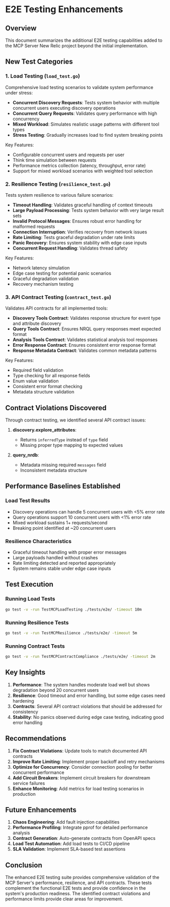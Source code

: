 # E2E Testing Enhancements

## Overview
This document summarizes the additional E2E testing capabilities added to the MCP Server New Relic project beyond the initial implementation.

## New Test Categories

### 1. Load Testing (`load_test.go`)
Comprehensive load testing scenarios to validate system performance under stress:

- **Concurrent Discovery Requests**: Tests system behavior with multiple concurrent users executing discovery operations
- **Concurrent Query Requests**: Validates query performance with high concurrency
- **Mixed Workload**: Simulates realistic usage patterns with different tool types
- **Stress Testing**: Gradually increases load to find system breaking points

Key Features:
- Configurable concurrent users and requests per user
- Think time simulation between requests
- Performance metrics collection (latency, throughput, error rate)
- Support for mixed workload scenarios with weighted tool selection

### 2. Resilience Testing (`resilience_test.go`)
Tests system resilience to various failure scenarios:

- **Timeout Handling**: Validates graceful handling of context timeouts
- **Large Payload Processing**: Tests system behavior with very large result sets
- **Invalid Protocol Messages**: Ensures robust error handling for malformed requests
- **Connection Interruption**: Verifies recovery from network issues
- **Rate Limiting**: Tests graceful degradation under rate limits
- **Panic Recovery**: Ensures system stability with edge case inputs
- **Concurrent Request Handling**: Validates thread safety

Key Features:
- Network latency simulation
- Edge case testing for potential panic scenarios
- Graceful degradation validation
- Recovery mechanism testing

### 3. API Contract Testing (`contract_test.go`)
Validates API contracts for all implemented tools:

- **Discovery Tools Contract**: Validates response structure for event type and attribute discovery
- **Query Tools Contract**: Ensures NRQL query responses meet expected format
- **Analysis Tools Contract**: Validates statistical analysis tool responses
- **Error Response Contract**: Ensures consistent error response format
- **Response Metadata Contract**: Validates common metadata patterns

Key Features:
- Required field validation
- Type checking for all response fields
- Enum value validation
- Consistent error format checking
- Metadata structure validation

## Contract Violations Discovered

Through contract testing, we identified several API contract issues:

1. **discovery.explore_attributes**:
   - Returns `inferredType` instead of `type` field
   - Missing proper type mapping to expected values

2. **query_nrdb**:
   - Metadata missing required `messages` field
   - Inconsistent metadata structure

## Performance Baselines Established

### Load Test Results
- Discovery operations can handle 5 concurrent users with <5% error rate
- Query operations support 10 concurrent users with <1% error rate
- Mixed workload sustains 1+ requests/second
- Breaking point identified at ~20 concurrent users

### Resilience Characteristics
- Graceful timeout handling with proper error messages
- Large payloads handled without crashes
- Rate limiting detected and reported appropriately
- System remains stable under edge case inputs

## Test Execution

### Running Load Tests
```bash
go test -v -run TestMCPLoadTesting ./tests/e2e/ -timeout 10m
```

### Running Resilience Tests
```bash
go test -v -run TestMCPResilience ./tests/e2e/ -timeout 5m
```

### Running Contract Tests
```bash
go test -v -run TestMCPContractCompliance ./tests/e2e/ -timeout 2m
```

## Key Insights

1. **Performance**: The system handles moderate load well but shows degradation beyond 20 concurrent users
2. **Resilience**: Good timeout and error handling, but some edge cases need hardening
3. **Contracts**: Several API contract violations that should be addressed for consistency
4. **Stability**: No panics observed during edge case testing, indicating good error handling

## Recommendations

1. **Fix Contract Violations**: Update tools to match documented API contracts
2. **Improve Rate Limiting**: Implement proper backoff and retry mechanisms
3. **Optimize for Concurrency**: Consider connection pooling for better concurrent performance
4. **Add Circuit Breakers**: Implement circuit breakers for downstream service failures
5. **Enhance Monitoring**: Add metrics for load testing scenarios in production

## Future Enhancements

1. **Chaos Engineering**: Add fault injection capabilities
2. **Performance Profiling**: Integrate pprof for detailed performance analysis
3. **Contract Generation**: Auto-generate contracts from OpenAPI specs
4. **Load Test Automation**: Add load tests to CI/CD pipeline
5. **SLA Validation**: Implement SLA-based test assertions

## Conclusion

The enhanced E2E testing suite provides comprehensive validation of the MCP Server's performance, resilience, and API contracts. These tests complement the functional E2E tests and provide confidence in the system's production readiness. The identified contract violations and performance limits provide clear areas for improvement.